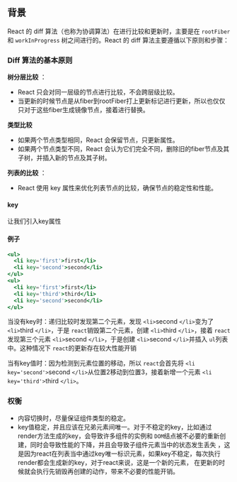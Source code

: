 ## 背景

React 的 diff 算法（也称为协调算法）在进行比较和更新时，主要是在 `rootFiber` 和 `workInProgress` 树之间进行的。React 的 diff 算法主要遵循以下原则和步骤：

### Diff 算法的基本原则

**树分层比较** ：

* React 只会对同一层级的节点进行比较，不会跨层级比较。
* 当更新的时候节点是从fiber到rootFiber打上更新标记进行更新，所以也仅仅只对于这些fiber生成镜像节点，接着进行替换。

**类型比较**

* 如果两个节点类型相同，React 会保留节点，只更新属性。
* 如果两个节点类型不同，React 会认为它们完全不同，删除旧的fiber节点及其子树，并插入新的节点及其子树。

**列表的比较** ：

* React 使用 key 属性来优化列表节点的比较，确保节点的稳定性和性能。

#### key

让我们引入key属性

#### 例子

```jsx
<ul>
  <li key='first'>first</li>
  <li key='second'>second</li>
</ul>
<ul>
  <li key='first'>first</li>
  <li key='third'>third</li>
  <li key='second'>second</li>
</ul>
```

当没有key时：递归比较时发现第二个元素，发现 `<li>`second `</li>`变为了 `<li>`third `</li>`，于是 `react`销毁第二个元素，创建 `<li>`third `</li>`，接着 `react`发现第三个元素 `<li>`second `</li>`，于是创建 `<li>`second `</li>`并插入 `ul`列表中。这种情况下 `react`的更新存在较大性能开销

当有key值时：因为检测到元素位置的移动，所以 `react`会首先将 `<li key='second'>`second `</li>`从位置2移动到位置3，接着新增一个元素 `<li key='third'>`third `</li>`。

### 权衡

- 内容切换时，尽量保证组件类型的稳定。
- key值稳定，并且应该在兄弟元素间唯一。对于不稳定的key，比如通过render方法生成的key，会导致许多组件的实例和 `DOM`结点被不必要的重新创建，同时会导致性能的下降，并且会导致子组件元素当中的状态发生丢失 ，这是因为react在列表当中通过key唯一标识元素，如果key不稳定，每次执行render都会生成新的key，对于react来说，这是一个新的元素， 在更新的时候就会执行先销毁再创建的动作，带来不必要的性能开销。
